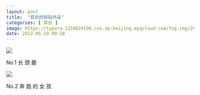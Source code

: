 ```yaml
---
layout: post
title:  "弈白的拼贴作品"
categories: [ 弈白 ]
image: https://typora-1259024198.cos.ap-beijing.myqcloud.com/fog-img/2022-05-19-2-post.jpeg
date: 2022-05-19 09:10
---
```


<div class="article-img-wrapper">
   <img src="https://typora-1259024198.cos.ap-beijing.myqcloud.com/fog-img/2022-05-19-1.jpeg">
   <p class="caption">No.1 长 颈 鹿</p>
</div>


<div class="article-img-wrapper">
   <img src="https://typora-1259024198.cos.ap-beijing.myqcloud.com/fog-img/2022-05-19-2.jpeg">
   <p class="caption">No.2 奔 跑 的 女 孩</p>
</div>
